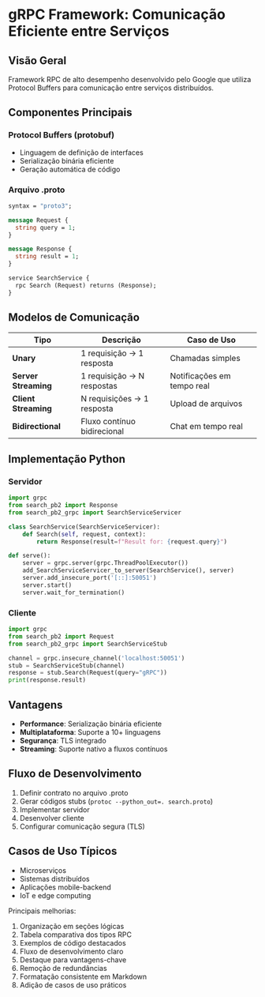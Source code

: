 # gRPC Framework: Comunicação Eficiente entre Serviços

## Visão Geral

Framework RPC de alto desempenho desenvolvido pelo Google que utiliza Protocol Buffers para comunicação entre serviços distribuídos.

## Componentes Principais

### Protocol Buffers (protobuf)

- Linguagem de definição de interfaces
- Serialização binária eficiente
- Geração automática de código

### Arquivo .proto

```protobuf
syntax = "proto3";

message Request {
  string query = 1;
}

message Response {
  string result = 1;
}

service SearchService {
  rpc Search (Request) returns (Response);
}
```

## Modelos de Comunicação

| Tipo                 | Descrição                   | Caso de Uso                |
| -------------------- | --------------------------- | -------------------------- |
| **Unary**            | 1 requisição → 1 resposta   | Chamadas simples           |
| **Server Streaming** | 1 requisição → N respostas  | Notificações em tempo real |
| **Client Streaming** | N requisições → 1 resposta  | Upload de arquivos         |
| **Bidirectional**    | Fluxo contínuo bidirecional | Chat em tempo real         |

## Implementação Python

### Servidor

```python
import grpc
from search_pb2 import Response
from search_pb2_grpc import SearchServiceServicer

class SearchService(SearchServiceServicer):
    def Search(self, request, context):
        return Response(result=f"Result for: {request.query}")

def serve():
    server = grpc.server(grpc.ThreadPoolExecutor())
    add_SearchServiceServicer_to_server(SearchService(), server)
    server.add_insecure_port('[::]:50051')
    server.start()
    server.wait_for_termination()
```

### Cliente

```python
import grpc
from search_pb2 import Request
from search_pb2_grpc import SearchServiceStub

channel = grpc.insecure_channel('localhost:50051')
stub = SearchServiceStub(channel)
response = stub.Search(Request(query="gRPC"))
print(response.result)
```

## Vantagens

- **Performance**: Serialização binária eficiente
- **Multiplataforma**: Suporte a 10+ linguagens
- **Segurança**: TLS integrado
- **Streaming**: Suporte nativo a fluxos contínuos

## Fluxo de Desenvolvimento

1. Definir contrato no arquivo .proto
2. Gerar códigos stubs (`protoc --python_out=. search.proto`)
3. Implementar servidor
4. Desenvolver cliente
5. Configurar comunicação segura (TLS)

## Casos de Uso Típicos

- Microserviços
- Sistemas distribuídos
- Aplicações mobile-backend
- IoT e edge computing

Principais melhorias:

1. Organização em seções lógicas
2. Tabela comparativa dos tipos RPC
3. Exemplos de código destacados
4. Fluxo de desenvolvimento claro
5. Destaque para vantagens-chave
6. Remoção de redundâncias
7. Formatação consistente em Markdown
8. Adição de casos de uso práticos
